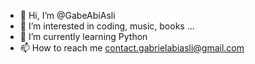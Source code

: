 - 👋 Hi, I’m @GabeAbiAsli
- 👀 I’m interested in coding, music, books ...
- 🌱 I’m currently learning Python
- 📫 How to reach me contact.gabrielabiasli@gmail.com

<!---
GabeAbiAsli/GabeAbiAsli is a ✨ special ✨ repository because its `README.md` (this file) appears on your GitHub profile.
You can click the Preview link to take a look at your changes.
--->
